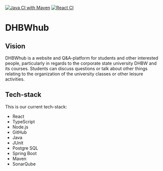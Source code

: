[![Java CI with Maven](https://github.com/SE-TINF22B6/DHBWhub/actions/workflows/maven.yml/badge.svg)](https://github.com/SE-TINF22B6/DHBWhub/actions/workflows/maven.yml)
[![React CI](https://github.com/SE-TINF22B6/DHBWhub/actions/workflows/react.yml/badge.svg)](https://github.com/SE-TINF22B6/DHBWhub/actions/workflows/react.yml)

# DHBWhub 
## Vision
DHBWhub is a website and Q&A-platform for students and other interested people,
particularly in regards to the corporate state university DHBW and its courses. 
Students can discuss questions or talk about other things relating to the 
organization of the university classes or other leisure activities.

## Tech-stack
This is our current tech-stack:
* React
* TypeScript
* Node.js
* GitHub
* Java
* JUnit
* Postgre SQL
* Spring Boot
* Maven
* SonarQube

